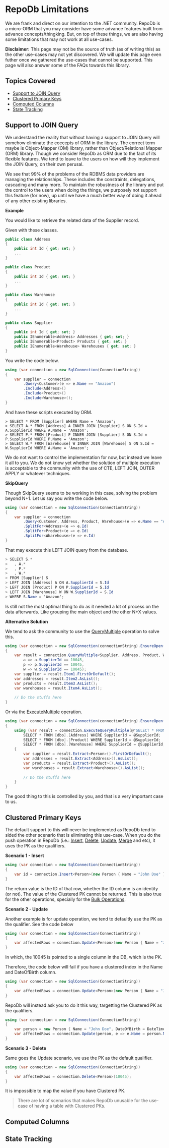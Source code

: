 # RepoDb Limitations

We are frank and direct on our intention to the .NET community. RepoDb is a micro-ORM that you may consider have some advance features built from advance concepts/thingking. But, on top of these things, we are also having some limitations that may not work at all use-cases.

**Disclaimer:** This page may not be the source of truth (as of writing this) as the other use-cases may not yet discovered. We will update this page even futher once we gathered the use-cases that cannot be supported. This page will also answer some of the FAQs towards this library.

## Topics Covered

- [Support to JOIN Query](https://github.com/mikependon/RepoDb/blob/master/RepoDb.Docs/limitations.md#support-to-join-query)
- [Clustered Primary Keys](https://github.com/mikependon/RepoDb/blob/master/RepoDb.Docs/limitations.md#clustered-primary-keys)
- [Computed Columns](https://github.com/mikependon/RepoDb/blob/master/RepoDb.Docs/limitations.md#computed-columns)
- [State Tracking](https://github.com/mikependon/RepoDb/blob/master/RepoDb.Docs/limitations.md#state-tracking)

## Support to JOIN Query

We understand the reality that without having a support to JOIN Query will somehow eliminate the coccepts of ORM in the library. The correct term maybe is Object-Mapper (OM) library, rather than Object/Relational Mapper (ORM) library. Though we consider RepoDb as ORM due to the fact of its flexible features. We tend to leave to the users on how will they implement the JOIN Query, on their own perusal.

We see that 99% of the problems of the RDBMS data providers are managing the relationships. These includes the constraints, delegations, cascading and many more. To maintain the robustness of the library and put the control to the users when doing the things, we purposely not support this feature (for now), up until we have a much better way of doing it ahead of any other existing libraries.

**Example**

You would like to retrieve the related data of the Supplier record.

Given with these classes.

```csharp
public class Address
{
    public int Id { get; set; }
    ...
}

public class Product
{
    public int Id { get; set; }
    ...
}

public class Warehouse
{
    public int Id { get; set; }
    ...
}

public class Supplier
{
    public int Id { get; set; }
    public IEnumerable<Address> Addresses { get; set; }
    public IEnumerable<Product> Products { get; set; }
    public IEnumerable<Warehouse> Warehouses { get; set; }
}
```

You write the code below.

```csharp
using (var connection = new SqlConnection(ConnectionString))
{
	var supplier = connection
		.Query<Customer>(e => e.Name == "Amazon")
		.Include<Address>()
		.Include<Product>()
		.Include<Warehouse>();
}
```

And have these scripts executed by ORM.

```
> SELECT * FROM [Supplier] WHERE Name = 'Amazon';
> SELECT A.* FROM [Address] A INNER JOIN [Supplier] S ON S.Id = A.SupplierId WHERE A.Name = 'Amazon';
> SELECT P.* FROM [Product] P INNER JOIN [Supplier] S ON S.Id = P.SupplierId WHERE P.Name = 'Amazon';
> SELECT W.* FROM [Warehouse] W INNER JOIN [Warehouse] S ON S.Id = W.SupplierId WHERE A.Name = 'Amazon';
```

We do not want to control the implementation for now, but instead we leave it all to you. We do not know yet whether the solution of multiple execution is acceptable to the community with the use of CTE, LEFT JOIN, OUTER APPLY or whatever techniques.

**SkipQuery**

Though SkipQuery seems to be working in this case, solving the problem beyond N+1. Let us say you write the code below.

```csharp
using (var connection = new SqlConnection(ConnectionString))
{
	var supplier = connection
		.Query<Customer, Address, Product, Warehouse>(e => e.Name == "Amazon")
		.SplitFor<Address>(e => e.Id)
		.SplitFor<Product>(e => e.Id)
		.SplitFor<Wharehouse>(e => e.Id)
}
```

That may execute this LEFT JOIN query from the database.

```csharp
> SELECT S.*
>	, A.*
>	, P.*
>	, W.*
> FROM [Supplier] S
> LEFT JOIN [Address] A ON A.SupplierId = S.Id
> LEFT JOIN [Product] P ON P.SupplierId = S.Id
> LEFT JOIN [Warehouse] W ON W.SupplierId = S.Id
> WHERE S.Name = 'Amazon';
```

Is still not the most optimal thing to do as it needed a lot of process on the data afterwards. Like grouping the main object and the other N+X values.

**Alternative Solution**

We tend to ask the community to use the [QueryMultiple](https://repodb.net/operation/querymultiple) operation to solve this.

```csharp
using (var connection = new SqlConnection(connectionString).EnsureOpen())
{
	var result = connection.QueryMultiple<Supplier, Address, Product, Warehouse>(s => s.Id == 10045,
		a => a.SupplierId == 10045,
		p => p.SupplierId == 10045,
		w => w.SupplierId == 10045);
	var supplier = result.Item1.FirstOrDefault();
	var addresses = result.Item2.AsList();
	var products = result.Item3.AsList();
	var warehouses = result.Item4.AsList();
	
	// Do the stuffs here
}
```

Or via the [ExecuteMultiple](https://repodb.net/operation/executequerymultiple) operation.

```csharp
using (var connection = new SqlConnection(connectionString).EnsureOpen())
{
	using (var result = connection.ExecuteQueryMultiple(@"SELECT * FROM [dbo].[Supplier] WHERE [Id] = @SupplierId;
		SELECT * FROM [dbo].[Address] WHERE SupplierId = @SupplierId;
		SELECT * FROM [dbo].[Product] WHERE SupplierId = @SupplierId;
		SELECT * FROM [dbo].[Warehouse] WHERE SupplierId = @SupplierId;"))
	{
		var supplier = result.Extract<Person>().FirstOrDefault();
		var addresses = result.Extract<Address>().AsList();
		var products = result.Extract<Product>().AsList();
		var warehouses = result.Extract<Warehouse>().AsList();
		
		// Do the stuffs here
	}
}
```

The good thing to this is controlled by you, and that is a very important case to us.

## Clustered Primary Keys

The default support to this will never be implemented as RepoDb tend to sided the other scenario that is eliminating this use-case. When you do the push operation in RepoDb (i.e.: [Insert](https://repodb.net/operation/insert), [Delete](https://repodb.net/operation/delete), [Update](https://repodb.net/operation/update), [Merge](https://repodb.net/operation/merge) and etc), it uses the PK as the qualifiers.

**Scenario 1 - Insert**

```csharp
using (var connection = new SqlConnection(ConnectionString))
{
    var id = connection.Insert<Person>(new Person { Name = "John Doe" });
}
```

The return value is the ID of that row, whether the ID column is an identity (or not). The value of the Clustered PK cannot be returned. This is also true for the other operations, specially for the [Bulk Operations](https://repodb.net/feature/bulkoperations).

**Scenario 2 - Update**

Another example is for update operation, we tend to defaultly use the PK as the qualifier. See the code below

```csharp
using (var connection = new SqlConnection(ConnectionString))
{
    var affectedRows = connection.Update<Person>(new Person { Name = "John Doe" }, 10045);
}
```

In which, the 10045 is pointed to a single column in the DB, which is the PK.

Therefore, the code below will fail if you have a clustered index in the Name and DateOfBirth column.

```csharp
using (var connection = new SqlConnection(ConnectionString))
{
    var affectedRows = connection.Update<Person>(new Person { Name = "John Doe", DateOfBirth = DateTime.Parse("1970/01/01"), Address = "New York" });
}
```

RepoDb will instead ask you to do it this way, targetting the Clustered PK as the qualifiers.

```csharp
using (var connection = new SqlConnection(ConnectionString))
{
    var person = new Person { Name = "John Doe", DateOfBirth = DateTime.Parse("1970/01/01"), Address = "New York" };
    var affectedRows = connection.Update(person, e => e.Name = person.Name && e.DateOfBirth = person.DateOfBirth);
}
```

**Scenario 3 - Delete**

Same goes the Update scenario, we use the PK as the default qualifier.

```csharp
using (var connection = new SqlConnection(ConnectionString))
{
    var affectedRows = connection.Delete<Person>(10045);
}
```

It is impossible to map the value if you have Clustered PK.

> There are lot of scenarios that makes RepoDb unusable for the use-case of having a table with Clustered PKs.

## Computed Columns


## State Tracking
